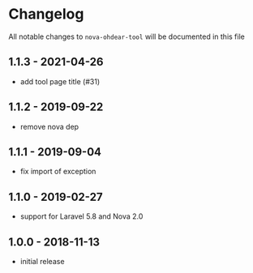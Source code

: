 # Changelog

All notable changes to `nova-ohdear-tool` will be documented in this file

## 1.1.3 - 2021-04-26

- add tool page title (#31)

## 1.1.2 - 2019-09-22

- remove nova dep

## 1.1.1 - 2019-09-04

- fix import of exception

## 1.1.0 - 2019-02-27

- support for Laravel 5.8 and Nova 2.0

## 1.0.0 - 2018-11-13

- initial release
